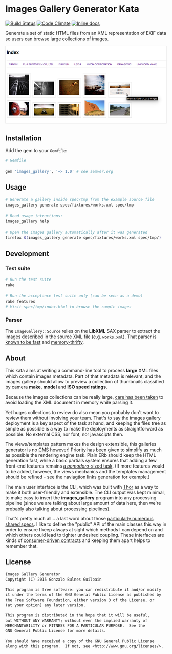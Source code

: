 Images Gallery Generator Kata
=============================

[![Build Status](https://travis-ci.org/gonzalo-bulnes/kata-images_gallery_generator.svg?branch=master)](https://travis-ci.org/gonzalo-bulnes/kata-images_gallery_generator)
[![Code Climate](https://codeclimate.com/github/gonzalo-bulnes/kata-images_gallery_generator.svg)](https://codeclimate.com/github/gonzalo-bulnes/kata-images_gallery_generator)
[![Inline docs](http://inch-ci.org/github/gonzalo-bulnes/kata-images_gallery_generator.svg?branch=master)](http://inch-ci.org/github/gonzalo-bulnes/kata-images_gallery_generator)

Generate a set of static HTML files from an XML representation of EXIF data so users can browse large collections of images.

<img alt="" src="doc/illustration.png"/>

Installation
------------

Add the gem to your `Gemfile`:

```ruby
# Gemfile

gem 'images_gallery', '~> 1.0' # see semver.org
```

Usage
-----

```bash
# Generate a gallery inside spec/tmp from the example source file
images_gallery generate spec/fixtures/works.xml spec/tmp

# Read usage intructions:
images_gallery help

# Open the images gallery automatically after it was generated
firefox $(images_gallery generate spec/fixtures/works.xml spec/tmp/)
```

Development
-----------

### Test suite

```bash
# Run the test suite
rake

# Run the acceptance test suite only (can be seen as a demo)
rake features
# Visit spec/tmp/index.html to browse the sample images
```

### Parser

The `ImageGallery::Source` relies on the **LibXML** SAX parser to extract the images described in the source XML file (e.g. [`works.xml`][example-source]). That parser is [known to be fast][libxml-benchmarks] and [memory-thrifty][sax-versus-dom].

  [example-source]: spec/fixtures/works.xml
  [libxml-benchmarks]: https://github.com/xml4r/libxml-ruby#performance
  [sax-versus-dom]: http://www.saxproject.org/event.html

About
-----

This kata aims at writing a command-line tool to process **large** XML files which contain images metadata. Part of that metadata is relevant, and the images gallery should allow to preview a collection of thumbnails classified by camera **make**, **model** and **ISO speed ratings**.

Because the images collections can be really large, [care has been taken][parser] to avoid loading the XML document in memory while parsing it.

  [parser]: https://github.com/gonzalo-bulnes/kata-images_gallery_generator/tree/add-acceptance-test-suite#parser

Yet huges collections to review do also mean you probably don't want to review them without involving your team. That's to say the images gallery deployment is a key aspect of the task at hand, and keeping the files tree as simple as possible is a way to make the deployments as straightforward as possible. No external CSS, nor font, nor javascipts then.

The views/templates pattern makes the design extensible, this galleries generator is no <abbr title="Content Management System">CMS</abbr> however! Priority has been given to simplify as much as possible the rendering engine task. Plain ERb should keep the HTML generation fast, while a basic partials system ensures that adding a few front-end features remains [a _pomodoro_-sized task][pomodoro]. (If more features would to be added, however, the views mechanics and the templates management should be refined - see the naviagtion links generation for example.)

  [pomodoro]: https://github.com/gonzalo-bulnes/kata-images_gallery_generator/commit/a90590e63f65d0b166c93e709a17a267c9ec119f

The main user interface is the CLI, which was built with [Thor][thor] as a way to make it both user-friendly and extensible. The CLI output was kept minimal, to make easy to insert the **images_gallery** program into any processing pipeline (since we are talking about large amount of data here, then we're probably also talking about processing pipelines).

That's pretty much all... a last word about those [particularly numerous shared specs][shared]. I like to define the "public" API of the main classes this way in order to ensure I keep always at sight which methods I can depend on and which others could lead to tighter undesired coupling. These interfaces are kinds of [consumer-driven contracts][cdc] and keeping them apart helps to remember that.

  [thor]: http://whatisthor.com
  [shared]: https://github.com/gonzalo-bulnes/kata-images_gallery_generator/tree/add-acceptance-test-suite/spec/support
  [cdc]: http://martinfowler.com/articles/consumerDrivenContracts.html

License
-------

    Images Gallery Generator
    Copyright (C) 2015 Gonzalo Bulnes Guilpain

    This program is free software: you can redistribute it and/or modify
    it under the terms of the GNU General Public License as published by
    the Free Software Foundation, either version 3 of the License, or
    (at your option) any later version.

    This program is distributed in the hope that it will be useful,
    but WITHOUT ANY WARRANTY; without even the implied warranty of
    MERCHANTABILITY or FITNESS FOR A PARTICULAR PURPOSE.  See the
    GNU General Public License for more details.

    You should have received a copy of the GNU General Public License
    along with this program.  If not, see <http://www.gnu.org/licenses/>.
